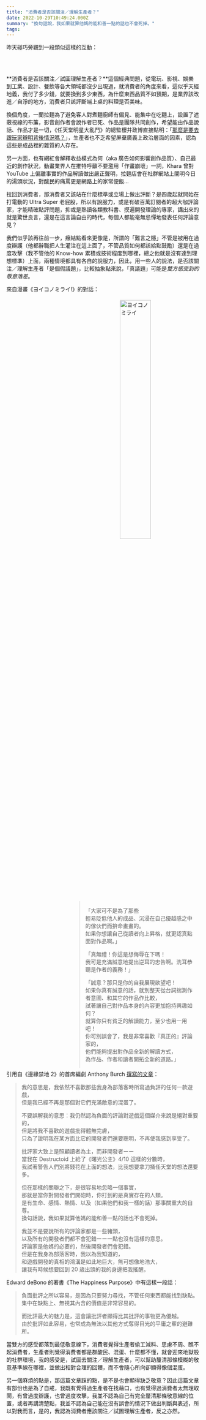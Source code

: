 ```yaml
---
title: "消費者是否該關注／理解生產者？"
date: 2022-10-29T10:49:24.000Z
summary: "換句話說，我如果就算他媽的能和善一點的話也不會死掉。"
tags:
---
```


<script>
  import CircleBorder from "$lib/CircleBorder.svelte";
  import BalloonQuote2 from "$lib/BalloonQuote2.svelte";
</script>

昨天碰巧旁觀到一段類似這樣的互動：

<div style="display: flex; align-items: flex-start; gap: 4px;">
  <div style="flex-grow: 0;">
    <CircleBorder size="50px" text="A" />
  </div>
  <div style="flex-grow: 1;">
    <BalloonQuote2 quote="（由於遊戲機制對於獨特的遊玩方式不太友善）<br/>這樣的設計我覺得太過膚淺，讓做出不同選擇的玩家體驗十分不愉快。" />
  </div>
</div>

<div style="margin-top: 16px; display: flex; align-items: flex-start; gap: 4px; justify-content: flex-end;">
  <div style="flex-grow: 0;">
    <BalloonQuote2 right quote="可能是在開發的時候沒有考量到類似情況，<br/>或是有開發成本上的因素而無暇顧慮。" />
  </div>
  <div style="flex-grow: 0;">
    <CircleBorder size="50px" text="B" borderColor="maroon" />
  </div>
</div>

<div style="margin-top: 16px; margin-bottom: 16px; display: flex; align-items: flex-start; gap: 4px;">
  <div style="flex-grow: 0;">
    <CircleBorder size="50px" text="A" />
  </div>
  <div style="flex-grow: 1;">
    <BalloonQuote2 quote="作為一個消費者，就商業面上，我只想用純粹角度去面對它，<br>作者有什麼難言之隱，不是我該關心的事情。" />
  </div>
</div>

**消費者是否該關注／試圖理解生產者？**這個經典問題，從電玩、影視、娛樂到工業、設計、餐飲等各大領域都沒少出現過，就消費者的角度來看，這似乎天經地義，我付了多少錢，就要換到多少東西，為什麼東西品質不如預期，是業界該改進／自淨的地方，消費者只該評斷端上桌的料理是否美味。

換個角度，一蘭拉麵為了避免客人對煮麵廚師有偏見、能集中在吃麵上，設置了遮蔽視線的布簾，影音創作者會說作者已死、作品是團隊共同創作，希望能由作品說話、作品才是一切，《任天堂明星大亂鬥》的總監櫻井政博直接點明：「[那麼是要去跟玩家辯明背後情況嗎？](https://www.youtube.com/watch?v=otyLLbYDF1g)」，生產者也不乏希望屏棄廣義上政治層面的因素，認為這些是成品裡的雜質的人存在。

另一方面，也有網紅會解釋收益模式為何（aka 廣告如何影響創作品質）、自己最近的創作狀況，動畫業界人在推特呼籲不要濫用「作畫崩壞」一詞，Khara 曾對 YouTube 上偏離事實的作品解讀做出嚴正聲明，拉麵店會在社群網站上闡明今日的湯頭狀況，對酸民的痛罵更是網路上的家常便飯…

拉回到消費者，那消費者又該站在什麼標準或立場上做出評斷？是四歲起就開始在打電動的 Ultra Super 老屁股，所以有說服力，或是有破百萬訂閱者的超大咖評論家，才能精確點評問題，抑或是熟讀各類教科書、摸遍開發理論的專家，講出來的就是驚世良言，還是在這言論自由的時代，每個人都能毫無忌憚地發表任何評論意見？

我們似乎該再往前一步，癥結點看來更像是，所謂的「難言之隱」不管是被用在過度辯護（他都辭職把人生灌注在這上面了，不管品質如何都該給點鼓勵）還是在過度攻擊（我不管他的 Know-how 累積或技術程度到哪裡，總之他就是沒有達到理想標準）上面，兩種情境都具有各自的說服力，因此，用一些人的說法，是否該關注／理解生產者「是個假議題」，比較抽象點來說，「真議題」可能是*雙方感受到的敬意落差*。

來自漫畫《ヨイコノミライ!》的對話：

<img src="https://i.imgur.com/o8bzO7W.jpg" class="float" alt="ヨイコノミライ" />
<blockquote class="float">

「大家可不是為了那些<br>
輕易貶低他人的成品、沉浸在自己優越感之中的傢伙們而拚命畫畫的。<br>
如果你想讓自己從讀者向上昇格，就更認真點面對作品啊。」

「真無禮！你這是想侮辱在下嗎！<br>
我可是充滿誠意地提出逆耳的忠告啊。洗耳恭聽是作者的義務！」

「誠意？那只是你的自我展現欲望吧！<br>
如果你真有誠意的話，就別整天從台詞揣測作者意圖、和其它的作品作比較，<br>
試著讓自己對作品本身的內容更加抱持興趣如何？<br>
就算你只有貧乏的解讀能力，至少也用一用吧！<br>
你可別誤會了，我是非常喜歡『真正的』評論家的，<br>
他們能夠提出對作品全新的解讀方式，<br>
為作品、作者和讀者開拓全新的道路。」

</blockquote>
<div style="clear: both;" />

<style scoped>
  .float {
    float: right;
  }
  blockquote.float {
    margin: 1%;
    width: 58%;
  }
  img.float {
    padding: 1%;
    width: 40%;
  }
  @media screen and (max-width: 576px) {
    .float {
      float: none;
    }
    blockquote.float,
    img.float {
      width: 100%;
    }
    blockquote.float {
      margin: 0;
    }
    img.float {
      padding: 0;
    }
  }
</style>

引用自《邊緣禁地 2》的首席編劇 Anthony Burch [撰寫的文章](https://pettittechen.blogspot.com/2015/03/blog-post_31.html)：

> 我的意思是，我依然不喜歡那些我身為部落客時所寫過負評的任何一款遊戲，<br>
> 但是我已經不再是那個對它們充滿敵意的混蛋了。<br>
>
> 不要誤解我的意思：我仍然認為負面的評論對遊戲這個媒介來說是絕對重要的，<br>
> 但是將我不喜歡的遊戲批得體無完膚，<br>
> 只為了證明我在某方面比它的開發者們還要聰明，不再使我感到享受了。
>
> 批評家大致上是照顧讀者為主，而非開發者ーー<br>
> 當我在 Destructoid 上給了《曙光公主》4/10 這樣的分數時，<br>
> 我試著警告人們別將錢花在上面的想法，比我想要拿刀捅任天堂的想法還要多。<br>
>
> 但在那樣的關聯之下，是很容易地忽略一個事實，<br>
> 那就是當你對開發者們開砲時，你打到的是真實存在的人類。<br>
> 是有生命、感情、熱情、以及（如果他們和我一樣的話）那事關重大的自尊。<br>
> 換句話說，我如果就算他媽的能和善一點的話也不會死掉。
>
> 我並不是要說所有的評論家都是一些豬頭，<br>
> 以及所有的開發者們都不會犯錯ーー一點也沒有這樣的意思。<br>
> 評論家是他媽的必要的，然後開發者們會犯錯。<br>
> 但是在我身為部落客時，我以為我知道的，<br>
> 和遊戲開發的真相的鴻溝是如此地巨大，無可想像地浩大，<br>
> 讓我有時候想要回到 20 歳出頭的我的身邊把我搖醒。

Edward deBono 的著書《The Happiness Purpose》中有這樣一段話：

> 負面批評之所以容易，是因為只要努力尋找，不管任何東西都能找到缺點。<br>
> 集中在缺點上、無視其內含的價值是非常容易的。
>
> 而批評最大的魅力是，這會讓批評者顯得比其批評的事物更為優越。<br>
> 由於批評如此容易，也常成為無法以其他方式奪得目光的平庸之輩的避難所。

當雙方的感受都落到最低敬意線下，消費者覺得生產者偷工減料、思慮不周、瞧不起消費者，生產者則覺得消費者都是群酸民、混蛋、什麼都不懂，就會迎來地獄般的社群環境，我的感受是，試圖去關注／理解生產者，可以幫助釐清那條模糊的敬意基準線在哪裡，並做出相對合理的回饋，而不會隨心所向卻顯得像個混蛋。

另一個麻煩的點是，那這篇文章踩的點，是不是也會顯得缺乏敬意？因此這篇文章有部份也是為了自戒，我既有覺得過生產者在找藉口，也有覺得過消費者太無理取鬧，有曾過度辯護，也曾過度攻擊，我並不認為自己有完全釐清那條敬意線的位置，或者再講清楚點，我並不認為自己能在沒有誤會的情況下做出判斷與表述，所以對我而言，是的，我認為消費者應該關注／試圖理解生產者，反之亦然。